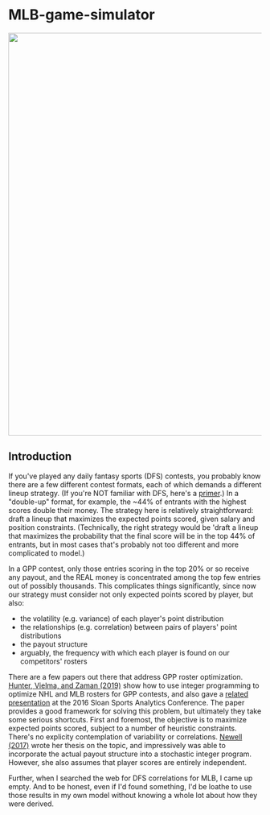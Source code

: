 # MLB-game-simulator
<img src='https://upload.wikimedia.org/wikipedia/commons/thumb/b/b3/D7K_4966_Roy_Halladay.jpg/800px-D7K_4966_Roy_Halladay.jpg' width="520" height="800">

## Introduction
If you've played any daily fantasy sports (DFS) contests, you probably know there are a few different contest formats, each of which demands a different lineup strategy. (If you're NOT familiar with DFS, here's a [primer](https://www.dailyfantasysports101.com/basics/).) In a "double-up" format, for example, the ~44% of entrants with the highest scores double their money. The strategy here is relatively straightforward: draft a lineup that maximizes the expected points scored, given salary and position constraints. (Technically, the right strategy would be 'draft a lineup that maximizes the probability that the final score will be in the top 44% of entrants, but in most cases that's probably not too different and more complicated to model.)

In a GPP contest, only those entries scoring in the top 20% or so receive any payout, and the REAL money is concentrated among the top few entries out of possibly thousands. This complicates things significantly, since now our strategy must consider not only expected points scored by player, but also:
* the volatility (e.g. variance) of each player's point distribution
* the relationships (e.g. correlation) between pairs of players' point distributions
* the payout structure
* arguably, the frequency with which each player is found on our competitors' rosters

There are a few papers out there that address GPP roster optimization. [Hunter, Vielma, and Zaman (2019)](https://arxiv.org/abs/1604.01455) show how to use integer programming to optimize NHL and MLB rosters for GPP contests, and also gave a [related presentation](http://www.sloansportsconference.com/content/winning-at-daily-fantasy-sports-using-analytics/) at the 2016 Sloan Sports Analytics Conference. The paper provides a good framework for solving this problem, but ultimately they take some serious shortcuts. First and foremost, the objective is to maximize expected points scored, subject to a number of heuristic constraints. There's no explicity contemplation of variability or correlations. [Newell (2017)](http://krex.k-state.edu/dspace/handle/2097/35393) wrote her thesis on the topic, and impressively was able to incorporate the actual payout structure into a stochastic integer program. However, she also assumes that player scores are entirely independent.

Further, when I searched the web for DFS correlations for MLB, I came up empty. And to be honest, even if I'd found something, I'd be loathe to use those results in my own model without knowing a whole lot about how they were derived.

